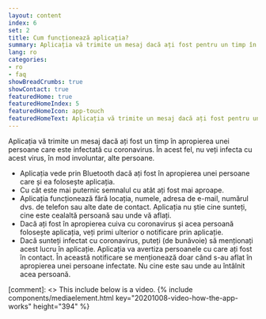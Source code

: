 ```yaml
---
layout: content
index: 6
set: 2
title: Cum funcționează aplicația?
summary: Aplicația vă trimite un mesaj dacă ați fost pentru un timp în apropierea unei persoane care este infectată cu coronavirus.
lang: ro
categories:
- ro
- faq
showBreadCrumbs: true
showContact: true
featuredHome: true
featuredHomeIndex: 5
featuredHomeIcon: app-touch
featuredHomeText: Aplicația vă trimite un mesaj dacă ați fost pentru un timp în apropierea unei persoane care este infectată cu coronavirus. 
---
```


Aplicația vă trimite un mesaj dacă ați fost un timp în apropierea unei persoane care este infectată cu coronavirus. În acest fel, nu veți infecta cu acest virus, în mod involuntar, alte persoane. 

* Aplicația vede prin Bluetooth dacă ați fost în apropierea unei persoane care și ea folosește aplicația.
* Cu cât este mai puternic semnalul cu atât ați fost mai aproape.
* Aplicația funcționează fără locația, numele, adresa de e-mail, numărul dvs. de telefon sau alte date de contact. Aplicația nu știe cine sunteți, cine este cealaltă persoană sau unde vă aflați.
* Dacă ați fost în apropierea cuiva cu coronavirus și acea persoană folosește aplicația, veți primi ulterior o notificare prin aplicație.
* Dacă sunteți infectat cu coronavirus, puteți (de bunăvoie) să menționați acest lucru în aplicație. Aplicația va avertiza persoanele cu care ați fost în contact. În această notificare se menționează doar când s-au aflat în apropierea unei persoane infectate. Nu cine este sau unde au întâlnit acea persoană.

[comment]: <> This include below is a video.
{% include components/mediaelement.html key="20201008-video-how-the-app-works" height="394" %}
